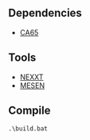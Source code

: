 ## Dependencies

- [CA65](https://cc65.github.io/doc/ca65.html)

## Tools

- [NEXXT](https://frankengraphics.itch.io/nexxt)
- [MESEN](https://www.mesen.ca/)

## Compile

```
.\build.bat
```